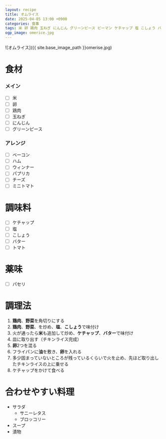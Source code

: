 ```yaml
---
layout: recipe
title: オムライス
date: 2025-04-05 13:00 +0900
categories: 食事
tags: 米 卵 鶏肉 玉ねぎ にんじん グリーンピース ピーマン ケチャップ 塩 こしょう バター 洋食 主食
ogp_image: omerice.jpg
---
```

![オムライス]({{ site.base_image_path }}omerise.jpg)

# 食材
### メイン
- [ ] 米
- [ ] 卵
- [ ] 鶏肉
- [ ] 玉ねぎ
- [ ] にんじん
- [ ] グリーンピース

### アレンジ
- [ ] ベーコン
- [ ] ハム
- [ ] ウィンナー
- [ ] パプリカ
- [ ] チーズ
- [ ] ミニトマト

# 調味料
- [ ] ケチャップ
- [ ] 塩
- [ ] こしょう
- [ ] バター
- [ ] トマト

# 薬味
- [ ] パセリ

# 調理法
1. **鶏肉**、**野菜**を角切りにする
2. **鶏肉**、**野菜**、を炒め、**塩**、**こしょう**で味付け
3. 火が通ったら**米**も追加して炒め、**ケチャップ**、**バター**で味付け
4. 皿に取り出す（チキンライス完成）
5. **卵**2つを混る
6. フライパンに**油**を敷き、**卵**を入れる
7. 多少固まっていないところが残っているくらいで火を止め、先ほど取り出したチキンライスの上に乗せる
8. ケチャップをかけて食べる

# 合わせやすい料理
- サラダ
  - サニーレタス
  - ブロッコリー
- スープ
- 漬物
